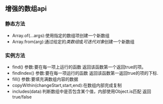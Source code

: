 ## 增强的数组api
### 静态方法
- Array.of(...args):使用指定的数组项创建一个新数组
- Array.from(arg):通过给定的*类数组*或*可迭代对象*创建一个新数组

### 实例方法
- find() 参数:要在每一项上运行的函数 返回该函数第一个返回true的项。
- findIndex() 参数:要在每一项运行的函数 返回该函数第一返回true的项的下标.
- fill() 参数:要填充满数组内容的数据 
- copyWithin(changeStart,start,end):在数组内部完成复制
- includes(data):判断数组中是否包含某个值，内部使用Object.is匹配  返回true/false 